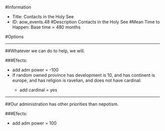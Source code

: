 #Information
 - Title: Contacts in the Holy See
 - ID: aow_events.48
#Description
Contacts in the Holy See
#Mean Time to Happen:
Base time = 480 months

#Options

___
##Whatever we can do to help, we will.

###Efects:<ul><li>add adm power = -100</li><li>If random owned province has development is 10, and  has continent is europe, and  has religion is ravelian, and  does not have cardinal:</li><ul><li>add cardinal = yes</li></ul></ul>

___
##Our administration has other priorities than nepotism.

###Efects:<ul><li>add adm power = 100</li></ul>
